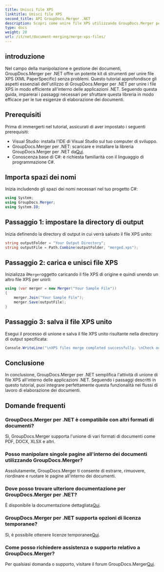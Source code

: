 ```yaml
---
title: Unisci file XPS
linktitle: Unisci file XPS
second_title: API GroupDocs.Merger .NET
description: Scopri come unire file XPS utilizzando GroupDocs.Merger per .NET senza sforzo. Semplifica l'elaborazione dei documenti nelle tue applicazioni .NET.
type: docs
weight: 20
url: /it/net/document-merging/merge-xps-files/
---
```

## introduzione
Nel campo della manipolazione e gestione dei documenti, GroupDocs.Merger per .NET offre un potente kit di strumenti per unire file XPS (XML PaperSpecific) senza problemi. Questo tutorial approfondisce gli aspetti essenziali dell'utilizzo di GroupDocs.Merger per .NET per unire i file XPS in modo efficiente all'interno delle applicazioni .NET. Seguendo questa guida, imparerai i passaggi necessari per sfruttare questa libreria in modo efficace per le tue esigenze di elaborazione dei documenti.
## Prerequisiti
Prima di immergerti nel tutorial, assicurati di aver impostato i seguenti prerequisiti:
- Visual Studio: installa l'IDE di Visual Studio sul tuo computer di sviluppo.
-  GroupDocs.Merger per .NET: scaricare e installare la libreria GroupDocs.Merger per .NET da[Qui](https://releases.groupdocs.com/merger/net/).
- Conoscenza base di C#: è richiesta familiarità con il linguaggio di programmazione C#.

## Importa spazi dei nomi
Inizia includendo gli spazi dei nomi necessari nel tuo progetto C#:
```csharp
using System; 
using GroupDocs.Merger;
using System.IO;
```
## Passaggio 1: impostare la directory di output
Inizia definendo la directory di output in cui verrà salvato il file XPS unito:
```csharp
string outputFolder = "Your Output Directory";
string outputFile = Path.Combine(outputFolder, "merged.xps");
```
## Passaggio 2: carica e unisci file XPS
 Inizializza il`Merger`oggetto caricando il file XPS di origine e quindi unendo un altro file XPS per unirli:
```csharp
using (var merger = new Merger("Your Sample File"))
{
    merger.Join("Your Sample File");
    merger.Save(outputFile);
}
```
## Passaggio 3: salva il file XPS unito
Esegui il processo di unione e salva il file XPS unito risultante nella directory di output specificata:
```csharp
Console.WriteLine("\nXPS files merge completed successfully. \nCheck output in {0}", outputFolder);
```

## Conclusione
In conclusione, GroupDocs.Merger per .NET semplifica l'attività di unione di file XPS all'interno delle applicazioni .NET. Seguendo i passaggi descritti in questo tutorial, puoi integrare perfettamente questa funzionalità nei flussi di lavoro di elaborazione dei documenti.

## Domande frequenti
### GroupDocs.Merger per .NET è compatibile con altri formati di documenti?
Sì, GroupDocs.Merger supporta l'unione di vari formati di documenti come PDF, DOCX, XLSX e altri.
### Posso manipolare singole pagine all'interno dei documenti utilizzando GroupDocs.Merger?
Assolutamente, GroupDocs.Merger ti consente di estrarre, rimuovere, riordinare e ruotare le pagine all'interno dei documenti.
### Dove posso trovare ulteriore documentazione per GroupDocs.Merger per .NET?
 È disponibile la documentazione dettagliata[Qui](https://reference.groupdocs.com/merger/net/).
### GroupDocs.Merger per .NET supporta opzioni di licenza temporanee?
 Sì, è possibile ottenere licenze temporanee[Qui](https://purchase.groupdocs.com/temporary-license/).
### Come posso richiedere assistenza o supporto relativo a GroupDocs.Merger?
 Per qualsiasi domanda o supporto, visitare il forum GroupDocs.Merger[Qui](https://forum.groupdocs.com/c/merger/32).
